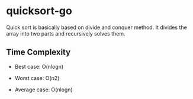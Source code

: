 # quicksort-go

Quick sort is basically based on divide and conquer method. It divides the array into two parts and recursively solves them.
    
## Time Complexity

- Best case: O(nlogn)

- Worst case: O(n2)

- Average case: O(nlogn)
